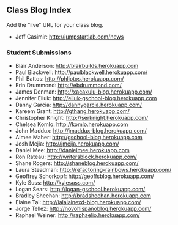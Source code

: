 ## Class Blog Index

Add the "live" URL for your class blog.

* Jeff Casimir: http://jumpstartlab.com/news

### Student Submissions

* Blair Anderson: http://blairbuilds.herokuapp.com
* Paul Blackwell: http://paulblackwell.herokuapp.com/
* Phil Battos: http://phliptos.herokuapp.com/
* Erin Drummond: http://ebdrummond.com/
* James Denman: http://xacaxulu-blog.herokuapp.com/
* Jennifer Eliuk: http://eliuk-gschool-blog.herokuapp.com
* Danny Garcia: http://dannygarcia.herokuapp.com/
* Kareem Grant: http://gthang.herokuapp.com/
* Christopher Knight: http://serknight.herokuapp.com/
* Chelsea Komlo: http://komlo.herokuapp.com
* John Maddux: http://jmaddux-blog.herokuapp.com/
* Aimee Maher: http://gschool-blog.herokuapp.com
* Josh Mejia: http://jmejia.herokuapp.com/
* Daniel Mee: http://danielmee.herokuapp.com
* Ron Rateau: http://writersblock.herokuapp.com/
* Shane Rogers: http://shaneblog.herokuapp.com/
* Laura Steadman: http://refactoring-rainbows.herokuapp.com/
* Geoffrey Schorkopf: http://geoffsblog.herokuapp.com/
* Kyle Suss: http://kylesuss.com/
* Logan Sears: http://logan-gschool.herokuapp.com/
* Bradley Sheehan: http://bradsheehan.herokuapp.com
* Elaine Tai: http://lalalainexd-blog.herokuapp.com/
* Jorge Tellez: http://novohispanoblog.herokuapp.com/
* Raphael Weiner: http://raphaelio.herokuapp.com/
